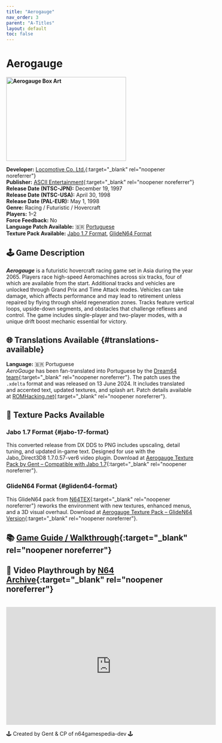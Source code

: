 ```yaml
---
title: "Aerogauge"
nav_order: 3
parent: "A-Titles"
layout: default
toc: false
---
```


# Aerogauge
<b>
<img src="https://upload.wikimedia.org/wikipedia/en/3/36/AeroGauge_Coverart.png" alt="Aerogauge Box Art" style="object-fit:cover;width:320px;height:224px"/>
</b>

**Developer:** [Locomotive Co. Ltd.](https://en.wikipedia.org/wiki/AeroGauge){:target="_blank" rel="noopener noreferrer"}  
**Publisher:** [ASCII Entertainment](https://en.wikipedia.org/wiki/ASCII_(company)){:target="_blank" rel="noopener noreferrer"}  
**Release Date (NTSC-JPN):** December 19, 1997  
**Release Date (NTSC-USA):** April 30, 1998  
**Release Date (PAL-EUR):** May 1, 1998  
**Genre:** Racing / Futuristic / Hovercraft  
**Players:** 1–2  
**Force Feedback:** No  
**Language Patch Available:** 🇧🇷 [Portuguese](#translations-available)  
**Texture Pack Available:** [Jabo 1.7 Format](#jabo-17-format), [GlideN64 Format](#gliden64-format)

## 🕹️ Game Description
<em><strong>Aerogauge</strong></em> is a futuristic hovercraft racing game set in Asia during the year 2065. Players race high-speed Aeromachines across six tracks, four of which are available from the start. Additional tracks and vehicles are unlocked through Grand Prix and Time Attack modes. Vehicles can take damage, which affects performance and may lead to retirement unless repaired by flying through shield regeneration zones. Tracks feature vertical loops, upside-down segments, and obstacles that challenge reflexes and control. The game includes single-player and two-player modes, with a unique drift boost mechanic essential for victory.

## 🌐 Translations Available {#translations-available}  
**Language:** 🇧🇷 Portuguese  
*AeroGauge* has been fan-translated into Portuguese by the [Dream64 team](https://www.romhacking.net/community/7291/){:target="_blank" rel="noopener noreferrer"}. The patch uses the `.xdelta` format and was released on 13 June 2024. It includes translated and accented text, updated textures, and splash art. Patch details available at [ROMHacking.net](https://www.romhacking.net/translations/7330/){:target="_blank" rel="noopener noreferrer"}.

## 🎨 Texture Packs Available  
### Jabo 1.7 Format {#jabo-17-format}  
This converted release from DX DDS to PNG includes upscaling, detail tuning, and updated in-game text. Designed for use with the Jabo_Direct3D8 1.7.0.57-ver6 video plugin. Download at [Aerogauge Texture Pack by Gent – Compatible with Jabo 1.7](https://www.n64textures.com/downloads/jabo-texture-packs/#AEROGAUGE%20-%20Jabo%201.7%20Texture%20Pack%20(PNG)%20-%20v1.6%20-%20Gent){:target="_blank" rel="noopener noreferrer"}.

### GlideN64 Format {#gliden64-format}  
This GlideN64 pack from [N64TEX](https://www.n64textures.com){:target="_blank" rel="noopener noreferrer"} reworks the environment with new textures, enhanced menus, and a 3D visual overhaul. Download at [Aerogauge Texture Pack – GlideN64 Version](https://www.n64textures.com/pj64-rdx-repo/aeroguage-game-page){:target="_blank" rel="noopener noreferrer"}.

## 📚 [Game Guide / Walkthrough](https://gamefaqs.gamespot.com/n64/196550-aerogauge/faqs/78607){:target="_blank" rel="noopener noreferrer"}

## 🎥 Video Playthrough by [N64 Archive](https://www.youtube.com/channel/UC1fUDTXUTKjpk_j7leAhAyw){:target="_blank" rel="noopener noreferrer"}  
<br />
<iframe width="560" height="315" src="https://www.youtube.com/embed/cvgNu2SATQM" title="Aerogauge – Full Playthrough by N64 Archive" frameborder="0" allowfullscreen></iframe>

🕹️ Created by Gent & CP of n64gamespedia-dev 🕹️

<!-- Vault Format: n64gamespedia-dev -->
<!-- Protocol Source: _vault-specs/format-protocol.md -->
